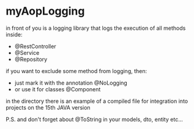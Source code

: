 # myAopLogging
in front of you is a logging library that logs the execution of all methods inside:
- @RestController
- @Service
- @Repository

if you want to exclude some method from logging, then:
- just mark it with the annotation @NoLogging
- or use it for classes @Component 

in the directory there is an example of a compiled file for integration into projects on the 15th JAVA version

P.S. and don't forget about @ToString in your models, dto, entity etc...
